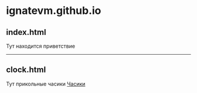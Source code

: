 # ignatevm.github.io
## index.html
Тут находится приветствие
***
## clock.html
Тут прикольные часики
[Часики](https://ignatevm.github.io/clock.html "Часики")
